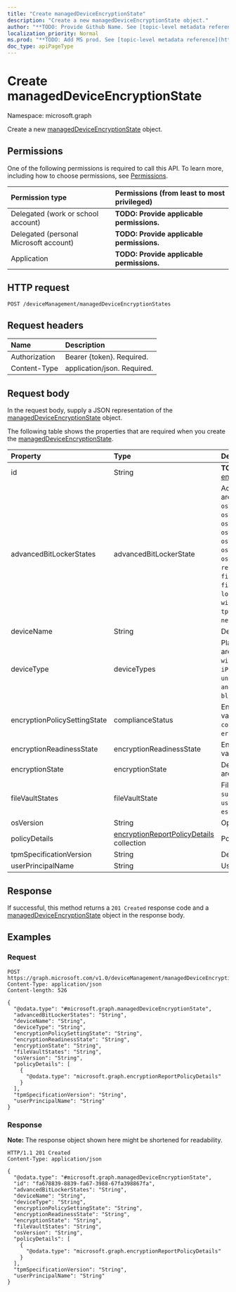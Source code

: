 ```yaml
---
title: "Create managedDeviceEncryptionState"
description: "Create a new managedDeviceEncryptionState object."
author: "**TODO: Provide Github Name. See [topic-level metadata reference](https://msgo.azurewebsites.net/add/document/guidelines/metadata.html#topic-level-metadata)**"
localization_priority: Normal
ms.prod: "**TODO: Add MS prod. See [topic-level metadata reference](https://msgo.azurewebsites.net/add/document/guidelines/metadata.html#topic-level-metadata)**"
doc_type: apiPageType
---
```


# Create managedDeviceEncryptionState
Namespace: microsoft.graph



Create a new [managedDeviceEncryptionState](../resources/manageddeviceencryptionstate.md) object.

## Permissions
One of the following permissions is required to call this API. To learn more, including how to choose permissions, see [Permissions](/graph/permissions-reference).

|Permission type|Permissions (from least to most privileged)|
|:---|:---|
|Delegated (work or school account)|**TODO: Provide applicable permissions.**|
|Delegated (personal Microsoft account)|**TODO: Provide applicable permissions.**|
|Application|**TODO: Provide applicable permissions.**|

## HTTP request

<!-- {
  "blockType": "ignored"
}
-->
``` http
POST /deviceManagement/managedDeviceEncryptionStates
```

## Request headers
|Name|Description|
|:---|:---|
|Authorization|Bearer {token}. Required.|
|Content-Type|application/json. Required.|

## Request body
In the request body, supply a JSON representation of the [managedDeviceEncryptionState](../resources/manageddeviceencryptionstate.md) object.

The following table shows the properties that are required when you create the [managedDeviceEncryptionState](../resources/manageddeviceencryptionstate.md).

|Property|Type|Description|
|:---|:---|:---|
|id|String|**TODO: Add Description** Inherited from [entity](../resources/entity.md)|
|advancedBitLockerStates|advancedBitLockerState|Advanced BitLocker State. Possible values are: `success`, `noUserConsent`, `osVolumeUnprotected`, `osVolumeTpmRequired`, `osVolumeTpmOnlyRequired`, `osVolumeTpmPinRequired`, `osVolumeTpmStartupKeyRequired`, `osVolumeTpmPinStartupKeyRequired`, `osVolumeEncryptionMethodMismatch`, `recoveryKeyBackupFailed`, `fixedDriveNotEncrypted`, `fixedDriveEncryptionMethodMismatch`, `loggedOnUserNonAdmin`, `windowsRecoveryEnvironmentNotConfigured`, `tpmNotAvailable`, `tpmNotReady`, `networkError`.|
|deviceName|String|Device name|
|deviceType|deviceTypes|Platform of the device. Possible values are: `desktop`, `windowsRT`, `winMO6`, `nokia`, `windowsPhone`, `mac`, `winCE`, `winEmbedded`, `iPhone`, `iPad`, `iPod`, `android`, `iSocConsumer`, `unix`, `macMDM`, `holoLens`, `surfaceHub`, `androidForWork`, `androidEnterprise`, `blackberry`, `palm`, `unknown`.|
|encryptionPolicySettingState|complianceStatus|Encryption policy setting state. Possible values are: `unknown`, `notApplicable`, `compliant`, `remediated`, `nonCompliant`, `error`, `conflict`, `notAssigned`.|
|encryptionReadinessState|encryptionReadinessState|Encryption readiness state. Possible values are: `notReady`, `ready`.|
|encryptionState|encryptionState|Device encryption state. Possible values are: `notEncrypted`, `encrypted`.|
|fileVaultStates|fileVaultState|FileVault State. Possible values are: `success`, `driveEncryptedByUser`, `userDeferredEncryption`, `escrowNotEnabled`.|
|osVersion|String|Operating system version of the device|
|policyDetails|[encryptionReportPolicyDetails](../resources/encryptionreportpolicydetails.md) collection|Policy Details|
|tpmSpecificationVersion|String|Device TPM Version|
|userPrincipalName|String|User name|



## Response

If successful, this method returns a `201 Created` response code and a [managedDeviceEncryptionState](../resources/manageddeviceencryptionstate.md) object in the response body.

## Examples

### Request
<!-- {
  "blockType": "request",
  "name": "create_manageddeviceencryptionstate_from_"
}
-->
``` http
POST https://graph.microsoft.com/v1.0/deviceManagement/managedDeviceEncryptionStates
Content-Type: application/json
Content-length: 526

{
  "@odata.type": "#microsoft.graph.managedDeviceEncryptionState",
  "advancedBitLockerStates": "String",
  "deviceName": "String",
  "deviceType": "String",
  "encryptionPolicySettingState": "String",
  "encryptionReadinessState": "String",
  "encryptionState": "String",
  "fileVaultStates": "String",
  "osVersion": "String",
  "policyDetails": [
    {
      "@odata.type": "microsoft.graph.encryptionReportPolicyDetails"
    }
  ],
  "tpmSpecificationVersion": "String",
  "userPrincipalName": "String"
}
```


### Response
**Note:** The response object shown here might be shortened for readability.
<!-- {
  "blockType": "response",
  "truncated": true,
  "@odata.type": "microsoft.graph.managedDeviceEncryptionState"
}
-->
``` http
HTTP/1.1 201 Created
Content-Type: application/json

{
  "@odata.type": "#microsoft.graph.managedDeviceEncryptionState",
  "id": "fa678839-8839-fa67-3988-67fa398867fa",
  "advancedBitLockerStates": "String",
  "deviceName": "String",
  "deviceType": "String",
  "encryptionPolicySettingState": "String",
  "encryptionReadinessState": "String",
  "encryptionState": "String",
  "fileVaultStates": "String",
  "osVersion": "String",
  "policyDetails": [
    {
      "@odata.type": "microsoft.graph.encryptionReportPolicyDetails"
    }
  ],
  "tpmSpecificationVersion": "String",
  "userPrincipalName": "String"
}
```

